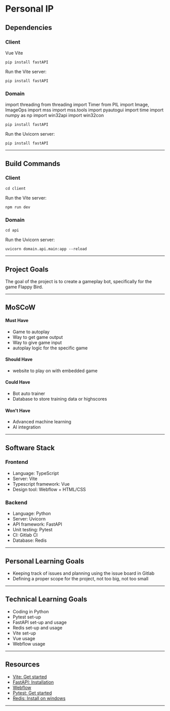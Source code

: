 # Personal IP

## Dependencies
### Client
Vue
Vite

```
pip install fastAPI
```
Run the Vite server:
```
pip install fastAPI
```
### Domain
import threading
from threading import Timer
from PIL import Image, ImageOps
import mss
import mss.tools
import pyautogui
import time
import numpy as np
import win32api
import win32con
```
pip install fastAPI
```
Run the Uvicorn server:
```
pip install fastAPI
```
***

## Build Commands
### Client
```
cd client
```
Run the Vite server:
```
npm run dev
```
### Domain
```
cd api
```
Run the Uvicorn server:
```
uvicorn domain.api.main:app --reload
```
***

## Project Goals
The goal of the project is to create a gameplay bot, specifically for the game Flappy Bird.
***

## MoSCoW
#### Must Have
- Game to autoplay
- Way to get game output
- Way to give game input
- autoplay logic for the specific game
#### Should Have
- website to play on with embedded game
#### Could Have
- Bot auto trainer
- Database to store training data or highscores
#### Won't Have
- Advanced machine learning
- AI integration
***

## Software Stack
### Frontend
- Language: TypeScript
- Server: Vite
- Typescript framework: Vue
- Design tool: Webflow + HTML/CSS
### Backend
- Language: Python
- Server: Uvicorn
- API framework: FastAPI
- Unit testing: Pytest
- CI: Gitlab CI
- Database: Redis
***

## Personal Learning Goals
- Keeping track of issues and planning using the issue board in Gitlab
- Defining a proper scope for the project, not too big, not too small
***

## Technical Learning Goals
- Coding in Python
- Pytest set-up
- FastAPI set-up and usage
- Redis set-up and usage
- Vite set-up
- Vue usage
- Webflow usage
***

## Resources
- [Vite: Get started](https://vitejs.dev/guide/)
- [FastAPI: Installation](https://fastapi.tiangolo.com/#installation)
- [Webflow](https://webflow.com)
- [Pytest: Get started](https://docs.pytest.org/en/8.2.x/getting-started.html)
- [Redis: Install on windows](https://redis.io/docs/latest/operate/oss_and_stack/install/install-redis/install-redis-on-windows/)
***